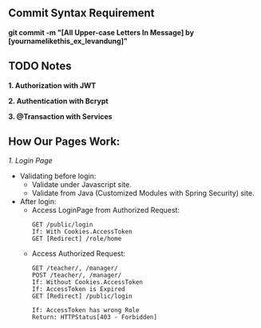 ## Commit Syntax Requirement
**git commit -m "[All Upper-case Letters In Message] by [yournamelikethis_ex_levandung]"**

## TODO Notes
**1. Authorization with JWT**

**2. Authentication with Bcrypt**

**3. @Transaction with Services**

## How Our Pages Work:
*1. Login Page*
- Validating before login:
  - Validate under Javascript site.
  - Validate from Java (Customized Modules with Spring Security) site.
- After login:
  - Access LoginPage from Authorized Request:
    ```Http
    GET /public/login
    If: With Cookies.AccessToken
    GET [Redirect] /role/home
    ```
  - Access Authorized Request:
    ```Http
    GET /teacher/, /manager/
    POST /teacher/, /manager/
    If: Without Cookies.AccessToken
    If: AccessToken is Expired
    GET [Redirect] /public/login
    
    If: AccessToken has wrong Role
    Return: HTTPStatus[403 - Forbidden]
    ```
  
    
